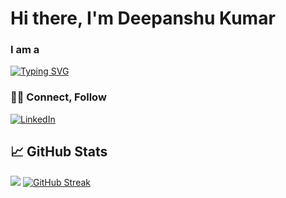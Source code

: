 <h1>Hi there, I'm Deepanshu Kumar</h1>

<h3>I am a </h3>
<a href="https://git.io/typing-svg"><img src="https://readme-typing-svg.demolab.com?font=Fira+Code&weight=500&size=25&pause=1000&color=12D28F&width=435&lines=Full+Stack+Web+Developer..." alt="Typing SVG" /></a>

<h3>🤝🏻 Connect, Follow</h3>

<a href="https://www.linkedin.com/in/deepanshu-kumar-46b159217/" rel="nofollow"><img src="https://camo.githubusercontent.com/8c0692475a5bfc1d9e7361074bdb648e567cae7b5b40ffd32adae31180b0d7b6/68747470733a2f2f696d672e736869656c64732e696f2f62616467652f4c696e6b6564496e2d3030373742353f7374796c653d666f722d7468652d6261646765266c6f676f3d6c696e6b6564696e266c6f676f436f6c6f723d7768697465" alt="LinkedIn" data-canonical-src="https://img.shields.io/badge/LinkedIn-0077B5?style=for-the-badge&amp;logo=linkedin&amp;logoColor=white" style="max-width: 100%;"></a>




<h2>📈 GitHub Stats</h2>
<picture>
  <source
    srcset="https://github-readme-stats.vercel.app/api?username=romid1302&show_icons=true&theme=dark"
    media="(prefers-color-scheme: dark)"
  />
  <source
    srcset="https://github-readme-stats.vercel.app/api?username=romid1302&show_icons=true"
    media="(prefers-color-scheme: light), (prefers-color-scheme: no-preference)"
  />
  <img src="https://github-readme-stats.vercel.app/api?username=romid1302&show_icons=true" />
</picture>
<a href="https://git.io/streak-stats"><img src="https://streak-stats.demolab.com?user=romid1302" alt="GitHub Streak" /></a>
